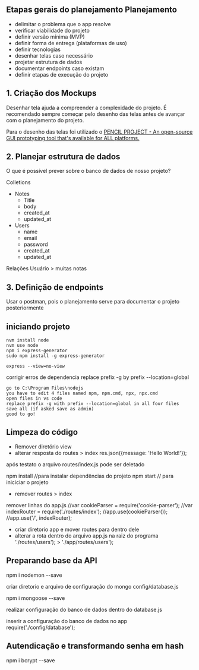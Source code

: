 

## Etapas gerais do planejamento Planejamento

- delimitar o problema que o app resolve
- verificar viabilidade do projeto
- definir versão mínima (MVP)
- definir forma de entrega (plataformas de uso)
- definir tecnologias
- desenhar telas caso necessário
- projetar estrutura de dados
- documentar endpoints caso existam
- definir etapas de execução do projeto

## 1. Criação dos Mockups

Desenhar tela ajuda a compreender a complexidade do projeto. É recomendado sempre começar pelo desenho das telas antes de avançar com o planejamento do projeto.

Para o desenho das telas foi utilizado o [PENCIL PROJECT - An open-source GUI prototyping tool that's available for ALL platforms.](https://pencil.evolus.vn)

## 2. Planejar estrutura de dados

O que é possível prever sobre o banco de dados de nosso projeto?

Colletions

- Notes
	- Title
	- body
	- created_at
	- updated_at
- Users
	- name
	- email
	- password
	- created_at
	- updated_at

Relações
Usuário > muitas notas

## 3. Definição de endpoints

Usar o postman, pois o planejamento serve para documentar o projeto posteriormente

## iniciando projeto

```
nvm install node
nvm use node
npm i express-generator
sudo npm install -g express-generator

express --view=no-view

```

corrigir erros de dependencia
replace prefix -g by prefix --location=global

```
go to C:\Program Files\nodejs
you have to edit 4 files named npm, npm.cmd, npx, npx.cmd
open files in vs code
replace prefix -g with prefix --location=global in all four files
save all (if asked save as admin)
good to go!
```

## Limpeza do código

- Remover diretório view
- alterar resposta do routes > index
res.json({message: 'Hello World!'});

após testato o arquivo routes/index.js pode ser deletado

npm install //para instalar dependências do projeto
npm start // para iniciciar o projeto

- remover routes > index

remover linhas do app.js
//var cookieParser = require('cookie-parser');
//var indexRouter = require('./routes/index');
//app.use(cookieParser());
//app.use('/', indexRouter);

- criar diretorio app e mover routes para dentro dele
- alterar a rota dentro do arquivo app.js na raiz do programa
'./routes/users'); > './app/routes/users');

## Preparando base da API

npm i nodemon --save

criar diretorio e arquivo de configuração do mongo
config/database.js

npm i mongoose --save

realizar configuração do banco de dados dentro do database.js

inserir a configuração do banco de dados no app
require('./config/database');

## Autendicação e transformando senha em hash

npm i bcrypt --save